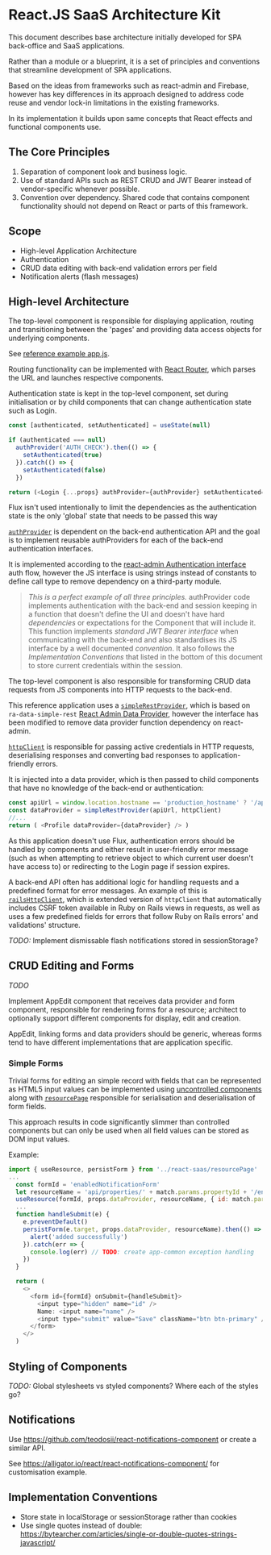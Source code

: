 # React.JS SaaS Architecture Kit

This document describes base architecture initially developed for
SPA back-office and SaaS applications.

Rather than a module or a blueprint, it is a set of principles
and conventions that streamline development of SPA
applications.

Based on the ideas from frameworks such as react-admin and Firebase,
however has key differences in its approach designed to address
code reuse and vendor lock-in limitations in the existing frameworks.

In its implementation it builds upon same concepts that React effects
and functional components use.

## The Core Principles

1. Separation of component look and business logic.
2. Use of standard APIs such as REST CRUD and JWT Bearer instead of
vendor-specific whenever possible.
3. Convention over dependency. Shared code that contains component
functionality should not depend on React or parts of this framework.

## Scope

* High-level Application Architecture
* Authentication
* CRUD data editing with back-end validation errors per field
* Notification alerts (flash messages)

## High-level Architecture

The top-level component is responsible for displaying application, routing
and transitioning between the 'pages' and providing data access objects
for underlying components.

See [reference example app.js](samples/app.js).

Routing functionality can be implemented with [React Router](https://reacttraining.com/react-router/web/guides/quick-start), which parses the URL and launches respective components.

Authentication state is kept in the top-level component, set during initialisation
or by child components that can change authentication state such as Login.

```js
const [authenticated, setAuthenticated] = useState(null)

if (authenticated === null)
  authProvider('AUTH_CHECK').then(() => {
    setAuthenticated(true)
  }).catch(() => {
    setAuthenticated(false)
  })

return (<Login {...props} authProvider={authProvider} setAuthenticated={setAuthenticated} />)
```

Flux isn't used intentionally to limit the dependencies
as the authentication state is the only 'global' state
that needs to be passed this way 

[`authProvider`](samples/authProvider.js) is dependent on the back-end authentication API and
the goal is to implement reusable authProviders for each of the back-end authentication interfaces.

It is implemented according to the [react-admin Authentication interface](https://marmelab.com/react-admin/Authentication.html) auth flow, however the JS interface is using strings
instead of constants to define call type to remove dependency on a third-party module.

> *This is a perfect example of all three principles.* authProvider code implements
> authentication with the back-end and session keeping in a function that doesn't define the UI
> and doesn't have hard _dependencies_ or expectations for the Component that will include it.
> This function implements _standard JWT Bearer interface_ when communicating with the back-end
> and also standardises its JS interface by a well documented _convention_.
> It also follows the _Implementation Conventions_ that listed in the bottom of this document
> to store current credentials within the session.

The top-level component is also responsible for transforming CRUD data requests from JS
components into HTTP requests to the back-end.

This reference application uses a [`simpleRestProvider`](samples/simpleRestProvider.js), which
is based on `ra-data-simple-rest` [React Admin Data Provider](https://marmelab.com/react-admin/DataProviders.html),
however the interface has been modified to remove data provider function dependency on react-admin.

[`httpClient`](data/httpClient.js) is responsible for passing active credentials in
HTTP requests, deserialising responses and converting bad responses to application-friendly errors.

It is injected into a data provider, which is then passed to child components that have
no knowledge of the back-end or authentication:

```js
const apiUrl = window.location.hostname == 'production_hostname' ? '/api' : 'http://localhost:3000'
const dataProvider = simpleRestProvider(apiUrl, httpClient)
//...
return ( <Profile dataProvider={dataProvider} /> )
```

As this application doesn't use Flux, authentication errors should be handled by components
and either result in user-friendly error message (such as when attempting to retrieve object to which
current user doesn't have access to) or redirecting to the Login page if session expires.

A back-end API often has additional logic for handling requests and a predefined format for error
messages. An example of this is [`railsHttpClient`](data/railsHttpClient.js), which is extended
version of `httpClient` that automatically includes CSRF token available in Ruby on Rails views
in requests, as well as uses a few predefined fields for errors that follow Ruby on Rails errors'
and validations' structure.

*TODO:* Implement dismissable flash notifications stored in sessionStorage?

## CRUD Editing and Forms

*TODO*

Implement AppEdit component that receives data provider and form component,
responsible for rendering forms for a resource; architect to optionally
support different components for display, edit and creation.

AppEdit, linking forms and data providers should be generic, whereas forms
tend to have different implementations that are application specific.

### Simple Forms

Trivial forms for editing an simple record with fields that can be represented as HTML5 input values
can be implemented using [uncontrolled components](https://reactjs.org/docs/uncontrolled-components.html)
along with [`resourcePage`](samples/resourcePage.js) responsible for serialisation and
deserialisation of form fields.

This approach results in code significantly slimmer than controlled components but
can only be used when all field values can be stored as DOM input values.

Example:
```javascript
import { useResource, persistForm } from '../react-saas/resourcePage'
...
  const formId = 'enabledNotificationForm'
  let resourceName = 'api/properties/' + match.params.propertyId + '/enabled_notifications'
  useResource(formId, props.dataProvider, resourceName, { id: match.params.id })
  ...
  function handleSubmit(e) {
    e.preventDefault()
    persistForm(e.target, props.dataProvider, resourceName).then(() => {
      alert('added successfully')
    }).catch(err => {
      console.log(err) // TODO: create app-common exception handling
    })
  }

  return (
    <>
      <form id={formId} onSubmit={handleSubmit}>
        <input type="hidden" name="id" />
        Name: <input name="name" />
        <input type="submit" value="Save" className="btn btn-primary" />
      </form>
    </>
  )
```

## Styling of Components

*TODO:* Global stylesheets vs styled components? Where each of the styles go?

## Notifications

Use https://github.com/teodosii/react-notifications-component
or create a similar API.

See https://alligator.io/react/react-notifications-component/
for customisation example.

## Implementation Conventions

* Store state in localStorage or sessionStorage rather than cookies
* Use single quotes instead of double: https://bytearcher.com/articles/single-or-double-quotes-strings-javascript/

